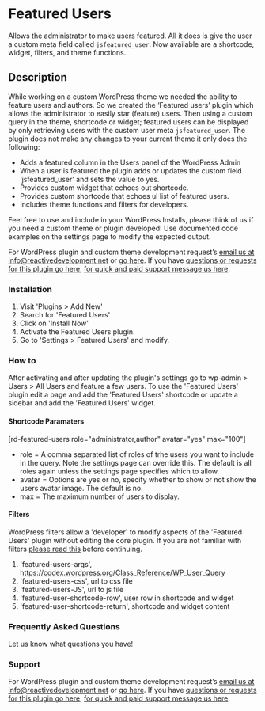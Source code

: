 # Featured Users

Allows the administrator to make users featured. All it does is give the user a custom meta field called `jsfeatured_user`. Now available are a shortcode, widget, filters, and theme functions.

## Description

While working on a custom WordPress theme we needed the ability to feature users and authors. So we created the ‘Featured users’ plugin which allows the administrator to easily star (feature) users. Then using a custom query in the theme, shortcode or widget; featured users can be displayed by only retrieving users with the custom user meta `jsfeatured_user`. The plugin does not make any changes to your current theme it only does the following:

* Adds a featured column in the Users panel of the WordPress Admin
* When a user is featured the plugin adds or updates the custom field ‘jsfeatured_user’ and sets the value to yes.
* Provides custom widget that echoes out shortcode.
* Provides custom shortcode that echoes ul list of featured users.
* Includes theme functions and filters for developers.

Feel free to use and include in your WordPress Installs, please think of us if you need a custom theme or plugin developed! Use documented code examples on the settings page to modify the expected output.

For WordPress plugin and custom theme development request’s [email us at info@reactivedevelopment.net](mailto:info@reactivedevelopment.net) or [go here](http://www.reactivedevelopment.net/). If you have [questions or requests for this plugin go here](http://wordpress.org/support/plugin/featured-users-wordpress-plugin), [for quick and paid support message us here](https://www.reactivedevelopment.net/contact/project-mind/?plugin=featured-users).

### Installation

1. Visit 'Plugins > Add New'
1. Search for 'Featured Users'
1. Click on 'Install Now'
1. Activate the Featured Users plugin.
1. Go to 'Settings > Featured Users' and modify.

### How to

After activating and after updating the plugin's settings go to wp-admin > Users > All Users and feature a few users. To use the 'Featured Users' plugin edit a page and add the 'Featured Users' shortcode or update a sidebar and add the 'Featured Users' widget.

#### Shortcode Paramaters

[rd-featured-users role="administrator,author" avatar="yes" max="100"]

* role = A comma separated list of roles of trhe users you want to include in the query. Note the settings page can override this. The default is all roles again unless the settings page specifies which to allow.
* avatar = Options are yes or no, specify whether to show or not show the users avatar image. The default is no.
* max = The maximum number of users to display.

#### Filters

WordPress filters allow a 'developer' to modify aspects of the 'Featured Users' plugin without editing the core plugin. If you are not familiar with filters [please read this](https://codex.wordpress.org/Plugin_API) before continuing.

1. 'featured-users-args', https://codex.wordpress.org/Class_Reference/WP_User_Query
1. 'featured-users-css', url to css file
1. 'featured-users-JS', url to js file
1. 'featured-user-shortcode-row', user row in shortcode and widget
1. 'featured-user-shortcode-return', shortcode and widget content

### Frequently Asked Questions

Let us know what questions you have!

### Support

For WordPress plugin and custom theme development request’s [email us at info@reactivedevelopment.net](mailto:info@reactivedevelopment.net) or [go here](http://www.reactivedevelopment.net/). If you have [questions or requests for this plugin go here](http://wordpress.org/support/plugin/featured-users-wordpress-plugin), [for quick and paid support message us here](https://www.reactivedevelopment.net/contact/project-mind/?plugin=featured-users).